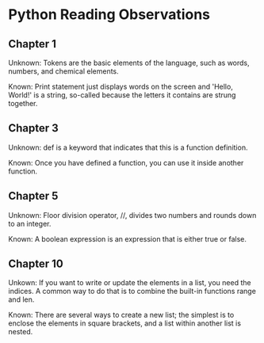 # Python Reading Observations
## Chapter 1 

Unknown: Tokens are the basic elements of the language, such as words, numbers, and chemical elements.

Known: Print statement just displays words on the screen and 'Hello, World!' is a string, so-called because the letters it contains are strung together.

## Chapter 3

Unknown: def is a keyword that indicates that this is a function definition.

Known: Once you have defined a function, you can use it inside another function. 

## Chapter 5 

Unknown: Floor division operator, //, divides two numbers and rounds down to an integer.

Known: A boolean expression is an expression that is either true or false.

## Chapter 10

Unkown: If you want to write or update the elements in a list, you need the indices. A common way to do that is to combine the built-in functions range and len. 

Known: There are several ways to create a new list; the simplest is to enclose the elements in square brackets, and a list within another list is nested.


